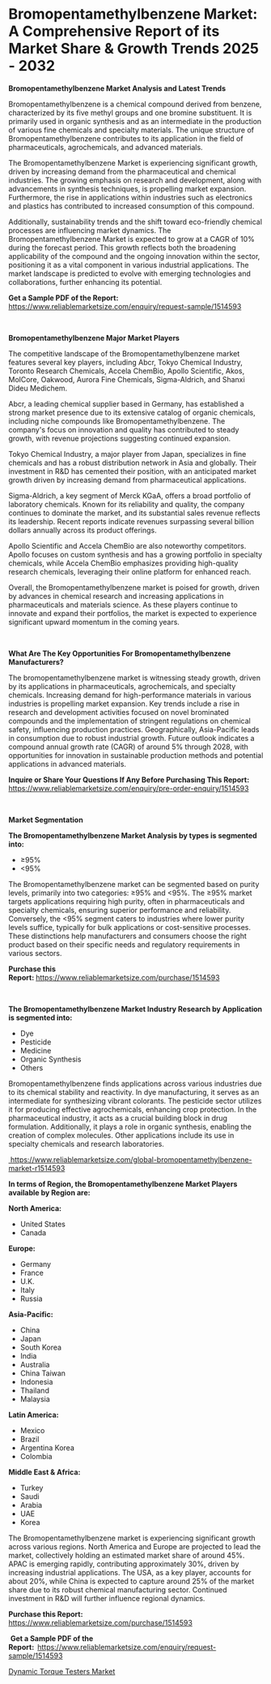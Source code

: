 <p><h1>Bromopentamethylbenzene Market: A Comprehensive Report of its Market Share & Growth Trends 2025 - 2032</h1></p><p><strong>Bromopentamethylbenzene Market Analysis and Latest Trends</strong></p>
<p><p>Bromopentamethylbenzene is a chemical compound derived from benzene, characterized by its five methyl groups and one bromine substituent. It is primarily used in organic synthesis and as an intermediate in the production of various fine chemicals and specialty materials. The unique structure of Bromopentamethylbenzene contributes to its application in the field of pharmaceuticals, agrochemicals, and advanced materials.</p><p>The Bromopentamethylbenzene Market is experiencing significant growth, driven by increasing demand from the pharmaceutical and chemical industries. The growing emphasis on research and development, along with advancements in synthesis techniques, is propelling market expansion. Furthermore, the rise in applications within industries such as electronics and plastics has contributed to increased consumption of this compound.</p><p>Additionally, sustainability trends and the shift toward eco-friendly chemical processes are influencing market dynamics. The Bromopentamethylbenzene Market is expected to grow at a CAGR of 10% during the forecast period. This growth reflects both the broadening applicability of the compound and the ongoing innovation within the sector, positioning it as a vital component in various industrial applications. The market landscape is predicted to evolve with emerging technologies and collaborations, further enhancing its potential.</p></p>
<p><strong>Get a Sample PDF of the Report:&nbsp;</strong> <a href="https://www.reliablemarketsize.com/enquiry/request-sample/1514593?utm_campaign=1952&utm_medium=2&utm_source=Github&utm_content=ia&utm_term=17012025&utm_id=bromopentamethylbenzene">https://www.reliablemarketsize.com/enquiry/request-sample/1514593</a></p>
<p>&nbsp;</p>
<p><strong>Bromopentamethylbenzene Major Market Players</strong></p>
<p><p>The competitive landscape of the Bromopentamethylbenzene market features several key players, including Abcr, Tokyo Chemical Industry, Toronto Research Chemicals, Accela ChemBio, Apollo Scientific, Akos, MolCore, Oakwood, Aurora Fine Chemicals, Sigma-Aldrich, and Shanxi Dideu Medichem. </p><p>Abcr, a leading chemical supplier based in Germany, has established a strong market presence due to its extensive catalog of organic chemicals, including niche compounds like Bromopentamethylbenzene. The company's focus on innovation and quality has contributed to steady growth, with revenue projections suggesting continued expansion.</p><p>Tokyo Chemical Industry, a major player from Japan, specializes in fine chemicals and has a robust distribution network in Asia and globally. Their investment in R&D has cemented their position, with an anticipated market growth driven by increasing demand from pharmaceutical applications.</p><p>Sigma-Aldrich, a key segment of Merck KGaA, offers a broad portfolio of laboratory chemicals. Known for its reliability and quality, the company continues to dominate the market, and its substantial sales revenue reflects its leadership. Recent reports indicate revenues surpassing several billion dollars annually across its product offerings.</p><p>Apollo Scientific and Accela ChemBio are also noteworthy competitors. Apollo focuses on custom synthesis and has a growing portfolio in specialty chemicals, while Accela ChemBio emphasizes providing high-quality research chemicals, leveraging their online platform for enhanced reach.</p><p>Overall, the Bromopentamethylbenzene market is poised for growth, driven by advances in chemical research and increasing applications in pharmaceuticals and materials science. As these players continue to innovate and expand their portfolios, the market is expected to experience significant upward momentum in the coming years.</p></p>
<p>&nbsp;</p>
<p><strong>What Are The Key Opportunities For Bromopentamethylbenzene Manufacturers?</strong></p>
<p><p>The bromopentamethylbenzene market is witnessing steady growth, driven by its applications in pharmaceuticals, agrochemicals, and specialty chemicals. Increasing demand for high-performance materials in various industries is propelling market expansion. Key trends include a rise in research and development activities focused on novel brominated compounds and the implementation of stringent regulations on chemical safety, influencing production practices. Geographically, Asia-Pacific leads in consumption due to robust industrial growth. Future outlook indicates a compound annual growth rate (CAGR) of around 5% through 2028, with opportunities for innovation in sustainable production methods and potential applications in advanced materials.</p></p>
<p><strong>Inquire or Share Your Questions If Any Before Purchasing This Report:</strong> <a href="https://www.reliablemarketsize.com/enquiry/pre-order-enquiry/1514593?utm_campaign=1952&utm_medium=2&utm_source=Github&utm_content=ia&utm_term=17012025&utm_id=bromopentamethylbenzene">https://www.reliablemarketsize.com/enquiry/pre-order-enquiry/1514593</a></p>
<p>&nbsp;</p>
<p><strong>Market Segmentation</strong></p>
<p><strong>The Bromopentamethylbenzene Market Analysis by types is segmented into:</strong></p>
<p><ul><li>≥95%</li><li><95%</li></ul></p>
<p><p>The Bromopentamethylbenzene market can be segmented based on purity levels, primarily into two categories: ≥95% and <95%. The ≥95% market targets applications requiring high purity, often in pharmaceuticals and specialty chemicals, ensuring superior performance and reliability. Conversely, the <95% segment caters to industries where lower purity levels suffice, typically for bulk applications or cost-sensitive processes. These distinctions help manufacturers and consumers choose the right product based on their specific needs and regulatory requirements in various sectors.</p></p>
<p><strong>Purchase this Report:&nbsp;</strong><a href="https://www.reliablemarketsize.com/purchase/1514593?utm_campaign=1952&utm_medium=2&utm_source=Github&utm_content=ia&utm_term=17012025&utm_id=bromopentamethylbenzene">https://www.reliablemarketsize.com/purchase/1514593</a></p>
<p>&nbsp;</p>
<p><strong>The Bromopentamethylbenzene Market Industry Research by Application is segmented into:</strong></p>
<p><ul><li>Dye</li><li>Pesticide</li><li>Medicine</li><li>Organic Synthesis</li><li>Others</li></ul></p>
<p><p>Bromopentamethylbenzene finds applications across various industries due to its chemical stability and reactivity. In dye manufacturing, it serves as an intermediate for synthesizing vibrant colorants. The pesticide sector utilizes it for producing effective agrochemicals, enhancing crop protection. In the pharmaceutical industry, it acts as a crucial building block in drug formulation. Additionally, it plays a role in organic synthesis, enabling the creation of complex molecules. Other applications include its use in specialty chemicals and research laboratories.</p></p>
<p><a href="https://www.reliablemarketsize.com/global-bromopentamethylbenzene-market-r1514593?utm_campaign=1952&utm_medium=2&utm_source=Github&utm_content=ia&utm_term=17012025&utm_id=bromopentamethylbenzene">&nbsp;https://www.reliablemarketsize.com/global-bromopentamethylbenzene-market-r1514593</a></p>
<p><strong>In terms of Region, the Bromopentamethylbenzene Market Players available by Region are:</strong></p>
<p>
    <p> <strong> North America: </strong>
        <ul>
            <li>United States</li>
            <li>Canada</li>
        </ul>
        </p> 
    <p> <strong> Europe: </strong>
        <ul>
            <li>Germany</li>
            <li>France</li>
            <li>U.K.</li>
            <li>Italy</li>
            <li>Russia</li>
        </ul>
        </p> 
    <p> <strong> Asia-Pacific: </strong>
        <ul>
            <li>China</li>
            <li>Japan</li>
            <li>South Korea</li>
            <li>India</li>
            <li>Australia</li>
            <li>China Taiwan</li>
            <li>Indonesia</li>
            <li>Thailand</li>
            <li>Malaysia</li>
        </ul>
        </p> 
    <p> <strong> Latin America: </strong>
        <ul>
            <li>Mexico</li>
            <li>Brazil</li>
            <li>Argentina Korea</li>
            <li>Colombia</li>
        </ul>
        </p> 
    <p> <strong> Middle East & Africa: </strong>
        <ul>
            <li>Turkey</li>
            <li>Saudi</li>
            <li>Arabia</li>
            <li>UAE</li>
            <li>Korea</li>
        </ul>
    </p>
    </p>
<p><p>The Bromopentamethylbenzene market is experiencing significant growth across various regions. North America and Europe are projected to lead the market, collectively holding an estimated market share of around 45%. APAC is emerging rapidly, contributing approximately 30%, driven by increasing industrial applications. The USA, as a key player, accounts for about 20%, while China is expected to capture around 25% of the market share due to its robust chemical manufacturing sector. Continued investment in R&D will further influence regional dynamics.</p></p>
<p><strong>Purchase this Report: </strong><a href="https://www.reliablemarketsize.com/purchase/1514593?utm_campaign=1952&utm_medium=2&utm_source=Github&utm_content=ia&utm_term=17012025&utm_id=bromopentamethylbenzene">https://www.reliablemarketsize.com/purchase/1514593</a></p>
<p>&nbsp;<strong>Get a Sample PDF of the Report:&nbsp;&nbsp;</strong><a href="https://www.reliablemarketsize.com/enquiry/request-sample/1514593?utm_campaign=1952&utm_medium=2&utm_source=Github&utm_content=ia&utm_term=17012025&utm_id=bromopentamethylbenzene">https://www.reliablemarketsize.com/enquiry/request-sample/1514593</a></p>
<p><strong></strong></p>
<p><p><a href="https://github.com/dringals/Market-Research-Report-List-6/blob/main/dynamic-torque-testers-market.md?utm_campaign=1952&utm_medium=2&utm_source=Github&utm_content=ia&utm_term=17012025&utm_id=bromopentamethylbenzene">Dynamic Torque Testers Market</a></p></p>